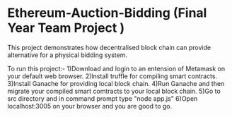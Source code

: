 # Ethereum-Auction-Bidding (Final Year Team Project )
This project demonstrates how decentralised block chain can provide alternative for a physical bidding system.

To run this project:-
1)Download and login to an entension of Metamask on your default web browser.
2)Install truffle for compiling smart contracts.
3)Install Ganache for providing local block chain.
4)Run Ganache and then migrate your compiled smart comtracts to your local block chain.
5)Go to src directory and in command prompt type "node app.js" 
6)Open localhost:3005 on your browser and you are good to go.
